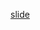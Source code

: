 [slide](https://www.canva.com/design/DAFSUSkC1kc/Li1IUMa4kJWAxil5uOb4gg/view?utm_content=DAFSUSkC1kc&utm_campaign=designshare&utm_medium=link2&utm_source=sharebutton#8)
